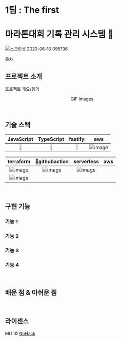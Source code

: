 
# 1팀 : The first

# 마라톤대회 기록 관리 시스템 🏃

![스크린샷 2023-06-16 095736](https://github.com/cs-devops-bootcamp/devops-04-Final-Team1/assets/126463087/9ac0be0e-6643-413f-988d-10596a0a9fb9)


목차

## 프로젝트 소개

<p align="justify">
프로젝트 개요/동기
</p>

<p align="center">
GIF Images
</p>

<br>

## 기술 스택


| JavaScript | TypeScript | fastify | aws |
| :--------: | :--------: | :---: | :--: |
| <img src="https://github.com/cs-devops-bootcamp/devops-04-Final-Team1/assets/127801771/bac3a093-3a37-47f2-ba35-2049a43e7057" width="25%"> | <img src="https://github.com/cs-devops-bootcamp/devops-04-Final-Team1/assets/127801771/14c2c807-9184-49d9-ac3e-3fb8613e7eb6" width="25%"> | <img src="https://github.com/cs-devops-bootcamp/devops-04-Final-Team1/assets/127801771/1f6e62df-6657-4b99-855a-bdca3c76475f" width="25%"> | ![image](https://github.com/cs-devops-bootcamp/devops-04-Final-Team1/assets/127801771/721d54aa-561a-4317-a820-d9733d655fb1)




| terraform | githubaction | serverless | aws |
| :-------: | :-----------: | :---: | :--: |
| ![image](https://github.com/cs-devops-bootcamp/devops-04-Final-Team1/assets/127801771/0fb24f86-e818-43f2-9729-7288947ea486) | ![image](https://github.com/cs-devops-bootcamp/devops-04-Final-Team1/assets/127801771/9ce1cacc-f2e1-4a37-aac4-b11369571deb) | ![image](https://github.com/cs-devops-bootcamp/devops-04-Final-Team1/assets/127801771/0624a156-0e7b-4697-b58a-b3ba654c6767)
 | ![image](https://github.com/cs-devops-bootcamp/devops-04-Final-Team1/assets/127801771/47156fd1-edff-43bc-914e-192b7d019a71) |





   

<br>

## 구현 기능

### 기능 1

### 기능 2

### 기능 3

### 기능 4

<br>

## 배운 점 & 아쉬운 점

<p align="justify">

</p>

<br>

## 라이센스

MIT &copy; [NoHack](mailto:lbjp114@gmail.com)

<!-- Stack Icon Refernces -->

[js]: /images/stack/javascript.svg
[ts]: /images/stack/typescript.svg
[react]: /images/stack/react.svg
[node]: /images/stack/node.svg

